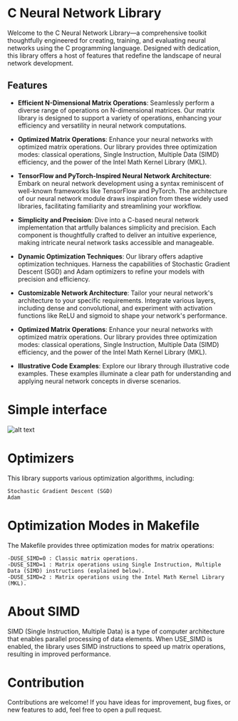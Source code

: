 # C Neural Network Library

Welcome to the C Neural Network Library—a comprehensive toolkit thoughtfully engineered for creating, training, and evaluating neural networks using the C programming language. Designed with dedication, this library offers a host of features that redefine the landscape of neural network development.

## Features

- **Efficient N-Dimensional Matrix Operations**: Seamlessly perform a diverse range of operations on N-dimensional matrices. Our matrix library is designed to support a variety of operations, enhancing your efficiency and versatility in neural network computations.

- **Optimized Matrix Operations**: Enhance your neural networks with optimized matrix operations. Our library provides three optimization modes: classical operations, Single Instruction, Multiple Data (SIMD) efficiency, and the power of the Intel Math Kernel Library (MKL).

- **TensorFlow and PyTorch-Inspired Neural Network Architecture**: Embark on neural network development using a syntax reminiscent of well-known frameworks like TensorFlow and PyTorch. The architecture of our neural network module draws inspiration from these widely used libraries, facilitating familiarity and streamlining your workflow.

- **Simplicity and Precision**: Dive into a C-based neural network implementation that artfully balances simplicity and precision. Each component is thoughtfully crafted to deliver an intuitive experience, making intricate neural network tasks accessible and manageable.

- **Dynamic Optimization Techniques**: Our library offers adaptive optimization techniques. Harness the capabilities of Stochastic Gradient Descent (SGD) and Adam optimizers to refine your models with precision and efficiency.

- **Customizable Network Architecture**: Tailor your neural network's architecture to your specific requirements. Integrate various layers, including dense and convolutional, and experiment with activation functions like ReLU and sigmoid to shape your network's performance.

- **Optimized Matrix Operations**: Enhance your neural networks with optimized matrix operations. Our library provides three optimization modes: classical operations, Single Instruction, Multiple Data (SIMD) efficiency, and the power of the Intel Math Kernel Library (MKL).

- **Illustrative Code Examples**: Explore our library through illustrative code examples. These examples illuminate a clear path for understanding and applying neural network concepts in diverse scenarios.

# Simple interface

![alt text](https://github.com/dipezed/Neural-Network-Librairy-C/blob/main/img_readme.png?raw=true "Logo of Safe_Link")

# Optimizers

This library supports various optimization algorithms, including:

    Stochastic Gradient Descent (SGD)
    Adam

# Optimization Modes in Makefile

The Makefile provides three optimization modes for matrix operations:

    -DUSE_SIMD=0 : Classic matrix operations.
    -DUSE_SIMD=1 : Matrix operations using Single Instruction, Multiple Data (SIMD) instructions (explained below).
    -DUSE_SIMD=2 : Matrix operations using the Intel Math Kernel Library (MKL).

# About SIMD

SIMD (Single Instruction, Multiple Data) is a type of computer architecture that enables parallel processing of data elements. When USE_SIMD is enabled, the library uses SIMD instructions to speed up matrix operations, resulting in improved performance.
# Contribution

Contributions are welcome! If you have ideas for improvement, bug fixes, or new features to add, feel free to open a pull request.